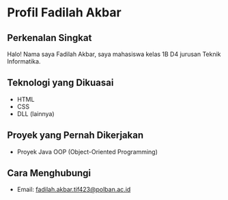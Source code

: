 # Profil Fadilah Akbar

## Perkenalan Singkat
Halo! Nama saya Fadilah Akbar, saya mahasiswa kelas 1B D4 jurusan Teknik Informatika.

## Teknologi yang Dikuasai
- HTML
- CSS
- DLL (lainnya)

## Proyek yang Pernah Dikerjakan
- Proyek Java OOP (Object-Oriented Programming)

## Cara Menghubungi
- Email: fadilah.akbar.tif423@polban.ac.id

